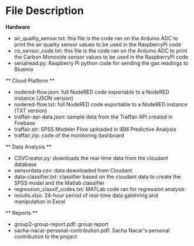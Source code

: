 File Description
===============

**Hardware**

*  air_quality_sensor.txt: this file is the code ran on the Arduino ADC to print the air quality sensor values to be used in the RaspberryPi code
*  co_sensor_code.txt: this file is the code ran on the Arduino ADC to print the Carbon Monoxide sensor values to be used in the RaspberryPi code
*  serialread.py: Raspberry Pi python code for sending the gas readings to Bluemix

** Cloud Platform **

*  nodered-flow.json: full NodeRED code exportable to a NodeRED instance (JSON version)
*  nodered-flow.txt: full NodeRED code exportable to a NodeRED instance (TXT version)
*  traffair-api-data.json: sample data from the Traffair API created in Firebase
*  traffair.str: SPSS Modeler Flow uploaded in IBM Predictive Analysis
*  traffair.zip: code of the monitoring dashboard

** Data Analysis **

*  CSVCreator.py: downloads the real-time data from the cloudant database
*  sensordata.csv:  data downloaded from Cloudant
*  data-classifier.txt: classifier based on the cloudant data to create the SPSS model and the Matlab classifier
*  regression_classif_codes.txt: MATLab code ran for regression analysis
*  results.xlsx: 24-hour period of real-time data gatehring and manipulation in Excel

** Reports **

*  group2-group-report.pdf: group report
*  sacha-nacar-personal-contribution.pdf: Sacha Nacar's personal contribution to the project
